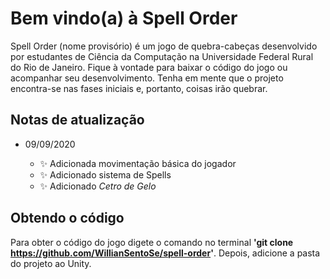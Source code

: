 # Bem vindo(a) à Spell Order
Spell Order (nome provisório) é um jogo de quebra-cabeças desenvolvido por estudantes de Ciência da Computação na Universidade Federal Rural do Rio de Janeiro. Fique à vontade para baixar o código do jogo ou acompanhar seu desenvolvimento. Tenha em mente que o projeto encontra-se nas fases iniciais e, portanto, coisas irão quebrar.

## Notas de atualização

- 09/09/2020

  * :sparkles: Adicionada movimentação básica do jogador
  * :sparkles: Adicionado sistema de Spells
  * :sparkles: Adicionado _Cetro de Gelo_

## Obtendo o código
Para obter o código do jogo digete o comando no terminal **'git clone https://github.com/WillianSentoSe/spell-order'**. Depois, adicione a pasta do projeto ao Unity.
